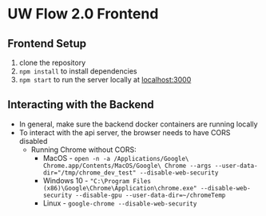 # UW Flow 2.0 Frontend

## Frontend Setup

1. clone the repository
2. `npm install` to install dependencies
3. `npm start` to run the server locally at [localhost:3000](localhost:3000)

## Interacting with the Backend

* In general, make sure the backend docker containers are running locally
* To interact with the api server, the browser needs to have CORS disabled
  * Running Chrome without CORS:
    * MacOS - `open -n -a /Applications/Google\ Chrome.app/Contents/MacOS/Google\ Chrome --args --user-data-dir="/tmp/chrome_dev_test" --disable-web-security`
    * Windows 10 - `"C:\Program Files (x86)\Google\Chrome\Application\chrome.exe" --disable-web-security --disable-gpu --user-data-dir=~/chromeTemp`
    * Linux - `google-chrome --disable-web-security`
